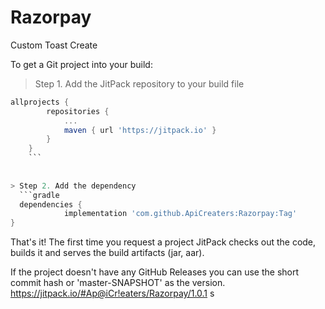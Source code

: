 # Razorpay
Custom Toast Create

To get a Git project into your build:
> Step 1. Add the JitPack repository to your build file
> 
```gradle
allprojects {
		repositories {
			...
			maven { url 'https://jitpack.io' }
		}
	}
	```
  
  
> Step 2. Add the dependency
  ```gradle
  dependencies {
	        implementation 'com.github.ApiCreaters:Razorpay:Tag'
}
```
  
  That's it! The first time you request a project JitPack checks out the code, builds it and serves the build artifacts (jar, aar).

If the project doesn't have any GitHub Releases you can use the short commit hash or 'master-SNAPSHOT' as the version.
https://jitpack.io/#Ap@iCr!eaters/Razorpay/1.0.1
s
